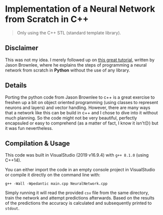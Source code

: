 # Implementation of a Neural Network from Scratch in C++

> Only using the C++ STL (standard template library).

## Disclaimer

This was not my idea. I merely followed up on [this great tutorial](https://machinelearningmastery.com/implement-backpropagation-algorithm-scratch-python/), written by Jason Brownlee, where he explains the steps of programming a neural network from scratch in **Python** without the use of any library.

## Details

Porting the python code from Jason Brownlee to c++ is a great exercise to freshen up a bit on object oriented programming (using classes to represent neurons and layers) and vector handling. However, there are many ways that a network like this can be build in c++ and I chose to dive into it without much planning. So the code might not be very beautiful, perfectly encapsuled or easy to comprehend (as a matter of fact, I know it isn't😔) but it was fun nevertheless.

## Compilation & Usage

This code was built in VisualStudio (2019 v16.9.4) with `g++ 8.1.0` (using C++14).

You can either import the code in an empty console project in VisualStudio or compile it directly on the command line with:

```
g++ -Wall -Wpedantic main.cpp NeuralNetwork.cpp
```
Simply running it will read the provided `csv` file from the same directory, train the network and attempt predictions afterwards. Based on the results of the predictions the accuracy is calculated and subsequently printed to `stdout`.
